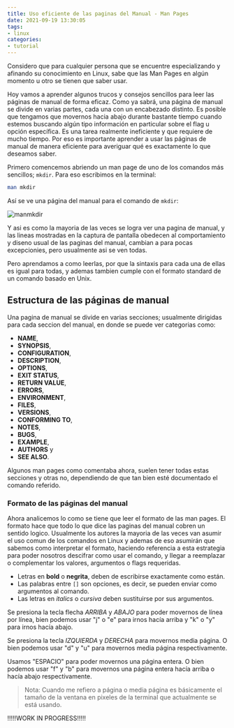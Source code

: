 ```yaml
---
title: Uso eficiente de las paginas del Manual - Man Pages
date: 2021-09-19 13:30:05
tags:
- linux
categories:
- tutorial
---
```


Considero que para cualquier persona que se encuentre especializando y afinando su conocimiento en Linux, sabe que las Man Pages en algún momento u otro se tienen que saber usar.

Hoy vamos a aprender algunos trucos y consejos sencillos para leer las páginas de manual de forma eficaz. Como ya sabrá, una página de manual se divide en varias partes, cada una con un encabezado distinto.
Es posible que tengamos que movernos hacia abajo durante bastante tiempo cuando estemos buscando algún tipo información en particular sobre el flag u opción específica. Es una tarea realmente ineficiente y que requiere de mucho tiempo. Por eso es importante aprender a usar las páginas de manual de manera eficiente para averiguar qué es exactamente lo que deseamos saber.

Primero comencemos abriendo un man page de uno de los comandos más sencillos; `mkdir`. Para eso escribimos en la terminal:

```bash
man mkdir
```

Así se ve una página del manual para el comando de `mkdir`:

![manmkdir](https://i.imgur.com/bm59ESQ.png)

Y asi es como la mayoria de las veces se logra ver una pagina de manual, y las lineas mostradas en la captura de pantalla obedecen al comportamiento y diseno usual de las paginas del manual, cambian a para pocas excepcionies, pero usualmente asi se ven todas. 

Pero aprendamos a como leerlas, por que la sintaxis para cada una de ellas es igual para todas, y ademas tambien cumple con el formato standard de un comando basado en Unix.


## Estructura de las páginas de manual

Una pagina de manual se divide en varias secciones; usualmente dirigidas para cada seccion del manual, en donde se puede ver categorias como:

- **NAME**,
- **SYNOPSIS**,
- **CONFIGURATION**,
- **DESCRIPTION**,
- **OPTIONS**,
- **EXIT STATUS**,
- **RETURN VALUE**,
- **ERRORS**,
- **ENVIRONMENT**,
- **FILES**,
- **VERSIONS**,
- **CONFORMING TO**,
- **NOTES**,
- **BUGS**,
- **EXAMPLE**,
- **AUTHORS** y
- **SEE ALSO**.
  
Algunos man pages como comentaba ahora, suelen tener todas estas secciones y otras no, dependiendo de que tan bien esté documentado el comando referido.

### Formato de las páginas del manual

Ahora analicemos lo como se tiene que leer el formato de las man pages. El formato hace que todo lo que dice las paginas del manual cobren un sentido logico. Usualmente los autores la mayoria de las veces van asumir el uso comun de los comandos en Linux y ademas de eso asumirán que sabemos como interpretar el formato, haciendo referencia a esta estrategia para poder nosotros descifrar como usar el comando, y llegar a reemplazar o complementar los valores, argumentos o flags requeridas.

- Letras en **bold** o **negrita**, deben de escribirse exactamente como están.
- Las palabras entre `[]` son opciones, es decir, se pueden enviar como argumentos al comando.
- Las letras en *italics* o *cursiva* deben sustituirse por sus argumentos.

Se presiona la tecla flecha *ARRIBA* y *ABAJO* para poder movernos de línea por línea, bien podemos usar "j" o "e" para irnos hacía arriba y "k" o "y" para irnos hacía abajo.  

Se presiona la tecla *IZQUIERDA* y *DERECHA* para movernos media página. O bien podemos usar "d" y "u" para movernos media página respectivamente.

Usamos "ESPACIO" para poder movernos una página entera. O bien podemos usar "f" y "b" para movernos una página entera hacía arriba o hacía abajo respectivamente.

 > Nota: Cuando me refiero a página o media página es básicamente el tamaño de la ventana en pixeles de la terminal que actualmente se está usando.

!!!!!WORK IN PROGRESS!!!!!